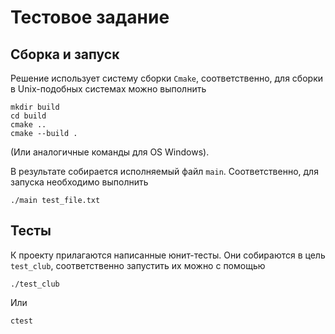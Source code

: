 # Тестовое задание 

## Сборка и запуск

Решение использует систему сборки `Cmake`, соответственно, для сборки в Unix-подобных системах можно выполнить

```
mkdir build
cd build
cmake ..
cmake --build .
```
(Или аналогичные команды для OS Windows).

В результате собирается исполняемый файл `main`.
Соответственно, для запуска необходимо выполнить 

```
./main test_file.txt
```

## Тесты

К проекту прилагаются написанные юнит-тесты.
Они собираются в цель `test_club`, соответственно запустить их можно с помощью
```
./test_club
```
Или
```
ctest
```